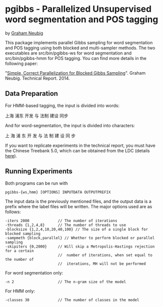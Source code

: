 pgibbs - Parallelized Unsupervised word segmentation and POS tagging
====================================================================

by [Graham Neubig](http://www.phontron.com)

This package implements parallel Gibbs sampling for word segmentation and POS tagging using both blocked and multi-sampler methods. The two executables are src/bin/pgibbs-ws for word segmentation and src/bin/pgibbs-hmm for POS tagging.
You can find more details in the following paper:

"[Simple, Correct Parallelization for Blocked Gibbs Sampling](http://www.phontron.com/paper/neubig14pgibbs.pdf)".
Graham Neubig.
Technical Report. 2014.

Data Preparation
----------------

For HMM-based tagging, the input is divided into words:

上海 浦东 开发 与 法制 建设 同步

And for word-segmentation, the input is divided into characters:

上 海 浦 东 开 发 与 法 制 建 设 同 步

If you want to replicate experiments in the technical report, you must have the Chinese Treebank 5.0, which can be obtained from the LDC (details [here](http://www.ldc.upenn.edu/Catalog/CatalogEntry.jsp?catalogId=LDC2005T01)).

Running Experiments
-------------------

Both programs can be run with

    pgibbs-{ws,hmm} [OPTIONS] INPUTDATA OUTPUTPREFIX

The input data is the previously mentioned files, and the output data is a prefix where the label files will be written. The major options used are as follows:

    -iters 2000             // The number of iterations
    -threads {1,2,4,8}      // The number of threads to use
    -blocksize {1,2,4,10,20,40,100} // The size of a single block for blocked sampling
    -sampmeth {block,parallel} // Whether to perform blocked or parallel sampling
    -skipiters {0,2000}     // Will skip a Metropolis-Hastings rejection for a certain
                            //  number of iterations, when set equal to the number of
                            //  iterations, MH will not be performed

For word segmentation only:

    -n 2                    // The n-gram size of the model

For HMM only:

    -classes 30             // The number of classes in the model
